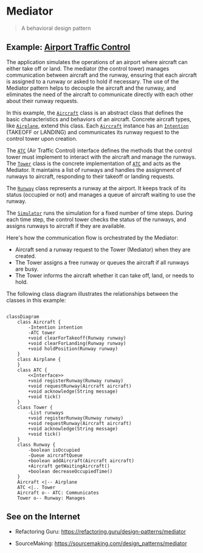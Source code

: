 # Mediator

> A behavioral design pattern

## Example: [Airport Traffic Control](../../src/main/java/mediator/atc)

The application simulates the operations of an airport where aircraft can either take off or land. The mediator (the control tower) manages communication between aircraft and the runway, ensuring that each aircraft is assigned to a runway or asked to hold if necessary. The use of the Mediator pattern helps to decouple the aircraft and the runway, and eliminates the need of the aircraft to communicate directly with each other about their runway requests.

In this example, the [`Aircraft`](../../src/main/java/mediator/atc/Aircraft.java) class is an abstract class that defines the basic characteristics and behaviors of an aircraft. Concrete aircraft types, like [`Airplane`](../../src/main/java/mediator/atc/Airplane.java), extend this class. Each [`Aircraft`](../../src/main/java/mediator/atc/Aircraft.java) instance has an [`Intention`](../../src/main/java/mediator/atc/Intention.java) (TAKEOFF or LANDING) and communicates its runway request to the control tower upon creation.

The [`ATC`](../../src/main/java/mediator/atc/ATC.java) (Air Traffic Control) interface defines the methods that the control tower must implement to interact with the aircraft and manage the runways. The [`Tower`](../../src/main/java/mediator/atc/Tower.java) class is the concrete implementation of [`ATC`](../../src/main/java/mediator/atc/ATC.java) and acts as the Mediator. It maintains a list of runways and handles the assignment of runways to aircraft, responding to their takeoff or landing requests.

The [`Runway`](../../src/main/java/mediator/atc/Runway.java) class represents a runway at the airport. It keeps track of its status (occupied or not) and manages a queue of aircraft waiting to use the runway.

The [`Simulator`](../../src/main/java/mediator/atc/Simulator.java) runs the simulation for a fixed number of time steps. During each time step, the control tower checks the status of the runways, and assigns runways to aircraft if they are available.

Here's how the communication flow is orchestrated by the Mediator:
- Aircraft send a runway request to the Tower (Mediator) when they are created.
- The Tower assigns a free runway or queues the aircraft if all runways are busy.
- The Tower informs the aircraft whether it can take off, land, or needs to hold.

The following class diagram illustrates the relationships between the classes in this example:

```mermaid

classDiagram
    class Aircraft {
        -Intention intention
        -ATC tower
        +void clearForTakeoff(Runway runway)
        +void clearForLanding(Runway runway)
        +void holdPosition(Runway runway)
    }
    class Airplane {
    }
    class ATC {
        <<Interface>>
        +void registerRunway(Runway runway)
        +void requestRunway(Aircraft aircraft)
        +void acknowledge(String message)
        +void tick()
    }
    class Tower {
        -List runways
        +void registerRunway(Runway runway)
        +void requestRunway(Aircraft aircraft)
        +void acknowledge(String message)
        +void tick()
    }
    class Runway {
        -boolean isOccupied
        -Queue aircraftQueue
        +boolean addAircraft(Aircraft aircraft)
        +Aircraft getWaitingAircraft()
        +boolean decreaseOccupiedTime()
    }
    Aircraft <|-- Airplane
    ATC <|.. Tower
    Aircraft o-- ATC: Communicates
    Tower o-- Runway: Manages

```

## See on the Internet

- Refactoring Guru: https://refactoring.guru/design-patterns/mediator

- SourceMaking: https://sourcemaking.com/design_patterns/mediator






